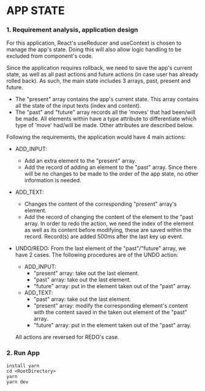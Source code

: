 # APP STATE

### 1. Requirement analysis, application design

For this application, React's useReducer and useContext is chosen to manage the app's state. Doing this will also allow logic handling to be excluded from component's code.

Since the application requires rollback, we need to save the app's current state, as well as all past actions and future actions (in case user has already rolled back). As such, the main state includes 3 arrays, past, present and future.

- The "present" array contains the app's current state. This array contains all the state of the input texts (index and content).
- The "past" and "future" array records all the 'moves' that had been/will be made. All elements within have a type attribute to differentiate which type of 'move' had/will be made. Other attributes are described below.

Following the requirements, the application would have 4 main actions:

- ADD_INPUT:
  - Add an extra element to the "present" array.
  - Add the record of adding an element to the "past" array. Since there will be no changes to be made to the order of the app state, no other information is needed.
- ADD_TEXT:
  - Changes the content of the corresponding "present" array's element.
  - Add the record of changing the content of the element to the "past array. In order to redo the action, we need the index of the element as well as its content before modifying, these are saved within the record. Record(s) are added 500ms after the last key up event.
- UNDO/REDO:
  From the last element of the "past"/"future" array, we have 2 cases. The following procedures are of the UNDO action:

  - ADD_INPUT:
    - "present" array: take out the last element.
    - "past" array: take out the last element.
    - "future" array: put in the element taken out of the "past" array.
  - ADD_TEXT:
    - "past" array: take out the last element.
    - "present" array: modify the corresponding element's content with the content saved in the taken out element of the "past" array.
    - "future" array: put in the element taken out of the "past" array.

  All actions are reversed for REDO's case.

### 2. Run App

```
install yarn
cd <RootDirectory>
yarn
yarn dev
```
